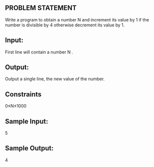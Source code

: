 ## PROBLEM STATEMENT 
Write a program to obtain a number N and increment its value by 1 if the number is divisible by 4 
otherwise decrement its value by 1.

## Input:
First line will contain a number N .

## Output:
Output a single line, the new value of the number.

## Constraints
0≤N≤1000

## Sample Input:
5

## Sample Output:
4
